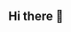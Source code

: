 ## Hi there 👋

<!--
**Letieateat/Letieateat** is a ✨ _special_ ✨ repository because its `README.md` (this file) appears on your GitHub profile.

I'm Ling-Yan. I'm always curious about the unknown and thrilled to unveil mysteries, just like debugging! I recently graduated with a Master's in Theoretical and Applied Linguistics with a focus on computational linguistics at Universitat Pompeu Fabra (UPF). I'm mainly interested in various applications of computational semantics, such as sentiment analysis. Put differently, I'm keen on the interaction between machine learning and human language. 

Apart from the above, I have over nine years of experience in the public relations and publishing industry. I possess a proven track record in crafting compelling feature stories, proficient event management, and adept content marketing, public relations, and social media management skills. I hold a bachelor's degree in international relations from National Taiwan University.

- 🔭 I’m currently working on ...
- 🌱 I’m currently learning ...
- 👯 I’m looking to collaborate on ...
- 🤔 I’m looking for help with ...
- 💬 Ask me about ...
- 📫 How to reach me: ...
- 😄 Pronouns: ...
- ⚡ Fun fact: ...
-->
